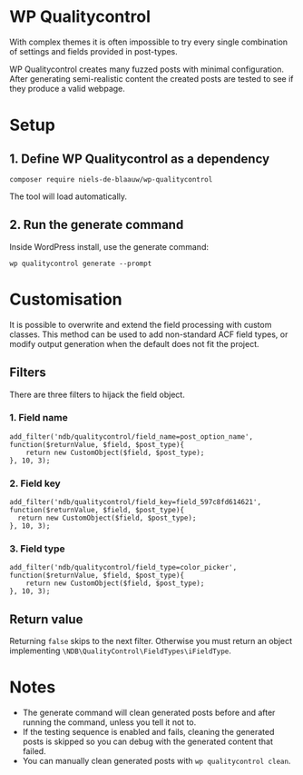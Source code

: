 # WP Qualitycontrol

With complex themes it is often impossible to try every single combination
of settings and fields provided in post-types.

WP Qualitycontrol creates many fuzzed posts with minimal configuration. After
generating semi-realistic content the created posts are tested to see if they
produce a valid webpage.

# Setup

## 1. Define WP Qualitycontrol as a dependency

`composer require niels-de-blaauw/wp-qualitycontrol`

The tool will load automatically.

## 2. Run the generate command

Inside WordPress install, use the generate command:

`wp qualitycontrol generate --prompt`


# Customisation

It is possible to overwrite and extend the field processing with custom
classes. This method can be used to add non-standard ACF field types, or
modify output generation when the default does not fit the project.

## Filters
There are three filters to hijack the field object.

### 1. Field name

```
add_filter('ndb/qualitycontrol/field_name=post_option_name', function($returnValue, $field, $post_type){
	return new CustomObject($field, $post_type);
}, 10, 3);
```

### 2. Field key

```
add_filter('ndb/qualitycontrol/field_key=field_597c8fd614621', function($returnValue, $field, $post_type){
  return new CustomObject($field, $post_type);
}, 10, 3);
```

### 3. Field type

```
add_filter('ndb/qualitycontrol/field_type=color_picker', function($returnValue, $field, $post_type){
	return new CustomObject($field, $post_type);
}, 10, 3);
```

## Return value

Returning `false` skips to the next filter. Otherwise you must return
an object implementing `\NDB\QualityControl\FieldTypes\iFieldType`.

# Notes

- The generate command will clean generated posts before and after running
the command, unless you tell it not to.
- If the testing sequence is enabled and fails, cleaning the generated posts
is skipped so you can debug with the generated content that failed.
- You can manually clean generated posts with `wp qualitycontrol clean`.

